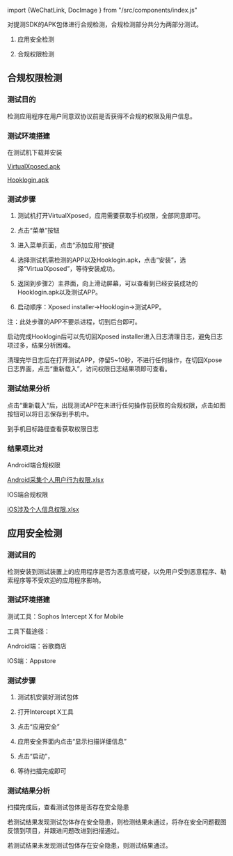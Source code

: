 
import {WeChatLink, DocImage } from "/src/components/index.js"


对提测SDK的APK包体进行合规检测，合规检测部分共分为两部分测试。

1. 应用安全检测

2. 合规权限检测

## 合规权限检测

### 测试目的

检测应用程序在用户同意双协议前是否获得不合规的权限及用户信息。

### 测试环境搭建

在测试机下载并安装

[VirtualXposed.apk](https://qaq.com/static/public/SDK/%E5%90%88%E8%A7%84%E5%B7%A5%E5%85%B7/VirtualXposed_0.18.2.apk)

[Hooklogin.apk](https://qaq.com/static/public/SDK/%E5%90%88%E8%A7%84%E5%B7%A5%E5%85%B7/Hook_Plugin_1.6.1.apk)


### 测试步骤

1. 测试机打开VirtualXposed，应用需要获取手机权限，全部同意即可。

2. 点击“菜单”按钮

<DocImage src='sdkcheck/a89ac8d00e4a65e15bbd53b575a525e0.png'></DocImage>

3. 进入菜单页面，点击“添加应用”按键

<DocImage src='sdkcheck/18c7f678bf38a1fbf0c64d445780b667.png'></DocImage>

4. 选择测试机需检测的APP以及Hooklogin.apk，点击“安装”，选择“VirtualXposed”，等待安装成功。

<DocImage src='sdkcheck/866b021c3d25339f05052cef834308da.png'></DocImage>

5. 返回到步骤2）主界面，向上滑动屏幕，可以查看到已经安装成功的Hooklogin.apk以及测试APP。

<DocImage src='sdkcheck/9e9028cd9d8892552199f0369d888d96.png'></DocImage>

6. 启动顺序：Xposed installer-\>Hooklogin-\>测试APP。

注：此处步骤的APP不要杀进程，切到后台即可。

启动完成Hooklogin后可以先切回Xposed
installer进入日志清理日志，避免日志项过多，结果分析困难。

<DocImage src='sdkcheck/2aa76885a90bdc4200b672f7ade29f7b.png'></DocImage>

<DocImage src='sdkcheck/f475f3dd04c5081d819f2e50a06ad2a6.png'></DocImage>

清理完毕日志后在打开测试APP，停留5\~10秒，不进行任何操作，在切回Xpose日志界面，点击“重新载入”，访问权限日志结果项即可查看。

<DocImage src='sdkcheck/17d5a1bb942ddb35a2acc9ad5c85db01.png'></DocImage>

### 测试结果分析

点击“重新载入“后，出现测试APP在未进行任何操作前获取的合规权限，点击如图按钮可以将日志保存到手机中。

<DocImage src='sdkcheck/f58222188d822944703bbe120c0a1584.png'></DocImage>

到手机目标路径查看获取权限日志

<DocImage src='sdkcheck/948d0a878ec8b7b99dbd584019bc1451.png'></DocImage>

### 结果项比对

Android端合规权限

[Android采集个人用户行为权限.xlsx](https://qaq.com/static/public/SDK/%E5%90%88%E8%A7%84%E6%9D%83%E9%99%90%E6%96%87%E6%A1%A3/Android%E9%87%87%E9%9B%86%E4%B8%AA%E4%BA%BA%E7%94%A8%E6%88%B7%E8%A1%8C%E4%B8%BA%E6%9D%83%E9%99%90.xlsx)

IOS端合规权限

[iOS涉及个人信息权限.xlsx](https://qaq.com/static/public/SDK/%E5%90%88%E8%A7%84%E6%9D%83%E9%99%90%E6%96%87%E6%A1%A3/iOS%E6%B6%89%E5%8F%8A%E4%B8%AA%E4%BA%BA%E4%BF%A1%E6%81%AF%E6%9D%83%E9%99%90.xlsx)


## 应用安全检测

### 测试目的

检测安装到测试装置上的应用程序是否为恶意或可疑，以免用户受到恶意程序、勒索程序等不受欢迎的应用程序影响。

### 测试环境搭建

测试工具：Sophos Intercept X for Mobile

工具下载途径：

Android端：谷歌商店

IOS端：Appstore

### 测试步骤

1. 测试机安装好测试包体

2. 打开Intercept X工具

3. 点击“应用安全”

<DocImage src='sdkcheck/891d3064a590d99565015d1f2179ea46.png'></DocImage>

4. 应用安全界面内点击“显示扫描详细信息”

<DocImage src='sdkcheck/78e6bc1ed4c946c73e66b8dafe8a26f0.png'></DocImage>

5. 点击“启动”，

<DocImage src='sdkcheck/b4d217b3e8a834e5b934c3ae5d55b0f9.png'></DocImage>

6. 等待扫描完成即可

<DocImage src='sdkcheck/a9d475df15f69404da16ecb2fbd48526.png'></DocImage>

### 测试结果分析

扫描完成后，查看测试包体是否存在安全隐患

若测试结果发现测试包体存在安全隐患，则检测结果未通过，将存在安全问题截图反馈到项目，并跟进问题改进到扫描通过。

<DocImage src='sdkcheck/7a20a0fb63919b4e4b6473dd33c0c8aa.png'></DocImage>

若测试结果未发现测试包体存在安全隐患，则测试结果通过。
